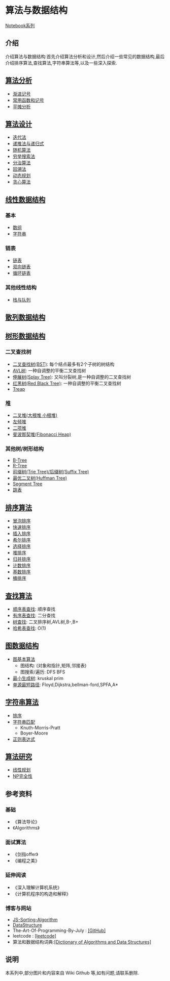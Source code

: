 # 算法与数据结构

[Notebook系列](https://github.com/dp9u0/Notebook)

## 介绍

介绍算法与数据结构:首先介绍算法分析和设计,然后介绍一些常见的数据结构,最后介绍排序算法,查找算法,字符串算法等,以及一些深入探索.

## [算法分析](./算法分析/README.md)

* [渐进记号](./算法分析/README.md#渐进记号)
* [常用函数和记号](./算法分析/README.md#常用函数和记号)
* [平摊分析](./算法分析/README.md#平摊分析)

## [算法设计](./算法设计/README.md)

* [迭代法](./算法设计/iterative.md)
* [递推法与递归式](./算法设计/recursion.md)
* [随机算法](./算法设计/random.md)
* [穷举搜索法](./算法设计/brute-force-search.md)
* [分治算法](./算法设计/divide-and-conquer.md)
* [回溯法](./算法设计/backtracking.md)
* [动态规划](./算法设计/dynamic-programing.md)
* [贪心算法](./算法设计/greedy.md)

## [线性数据结构](./线性数据结构/README.md)

### 基本

* [数组](./线性数据结构/1.Array.md)
* [字符串](./线性数据结构/2.String.md)

### 链表

* [链表](./线性数据结构/3.LinkedList.md)
* [双向链表](./线性数据结构/4.DoublyLinkedList.md)
* [循环链表](./线性数据结构/5.CircleLinkedList.md)

### 其他线性结构

* [栈与队列](./线性数据结构/6.StackAndQueue.md)

## [散列数据结构](./散列数据结构/README.md)

## [树形数据结构](./树形数据结构/README.md)

### 二叉查找树

* [二叉查找树(BST)](./树形数据结构/BinarySearchTree.md): 每个结点最多有2个子树的树结构
* [AVL树](./树形数据结构/AVLTree.md): 一种自调整的平衡二叉查找树
* [伸展树(Splay Tree)](./树形数据结构/SplayTree.md): 又叫分裂树,是一种自调整的二叉查找树
* [红黑树(Red Black Tree)](./树形数据结构/RedBlackTree.md): 一种自调整的平衡二叉查找树
* [Treap](./树形数据结构/Treap.md)

### [堆](./树形数据结构/Heap.md)

* [二叉堆(大根堆 小根堆)](./树形数据结构/Heap.md#二叉堆)
* [左倾堆](./树形数据结构/Heap.md#左倾堆)
* [二项堆](./树形数据结构/Heap.md#二项堆)
* [斐波那契堆(Fibonacci Heap)](./树形数据结构/Heap.md#斐波那契堆)

### 其他树/树形结构

* [B-Tree](./树形数据结构/BTree.md)
* [R-Tree](./树形数据结构/RTree.md)
* [前缀树(Trie Tree)/后缀树(Suffix Tree)](./树形数据结构/TrieTreeAndSuffixTree.md)
* [最优二叉树(Huffman Tree)](./树形数据结构/HuffmanTree.md)
* [Segment Tree](./树形数据结构/SegmentTree.md)
* [跳表](./树形数据结构/SkipList.md)

## [排序算法](./排序算法/README.md)

* [冒泡排序](./排序算法/README.md#冒泡排序)
* [快速排序](./排序算法/README.md#快速排序)
* [插入排序](./排序算法/README.md#插入排序)
* [希尔排序](./排序算法/README.md#希尔排序)
* [选择排序](./排序算法/README.md#选择排序)
* [堆排序](./排序算法/README.md#堆排序)
* [归并排序](./排序算法/README.md#归并排序)
* [计数排序](./排序算法/README.md#计数排序)
* [基数排序](./排序算法/README.md#基数排序)
* [桶排序](./排序算法/README.md#桶排序)
  
## [查找算法](./查找算法/README.md)

* [顺序表查找](./查找算法/README.md#顺序表查找): 顺序查找  
* [有序表查找](./查找算法/README.md#有序表查找): 二分查找
* [树查找](./查找算法/README.md#树查找): 二叉排序树,AVL树,B-,B+
* [哈希表查找](./查找算法/README.md#哈希表查找): O(1)

## [图数据结构](./图数据结构/README.md)

* [图基本算法](./图数据结构/README.md#图基本算法)
  * 图结构: (对象和指针,矩阵,邻接表)
  * 图搜索/遍历: DFS BFS
* [最小生成树](./图数据结构/README.md#最小生成树): kruskal prim
* [单源最短路径](./图数据结构/README.md#单源最短路径): Floyd,Dijkstra,bellman-ford,SPFA,A*

## [字符串算法](./字符串算法/README.md)

* [排序](./字符串算法/README.md#排序)
* [字符串匹配](./字符串算法/README.md#字符串匹配)
  * Knuth-Morris-Pratt
  * Boyer-Moore
* [正则表达式](./字符串算法/RegExp.md)

## [算法研究](./算法研究/README.md)

* [线性规划](./算法研究/README.md#线性规划)
* [NP完全性](./算法研究/README.md#NP完全性)

## 参考资料

### 基础

* 《算法导论》
* 《Algorithms》

### 面试算法

* 《剑指offer》
* 《编程之美》

### 延伸阅读

* 《深入理解计算机系统》
* 《计算机程序的构造和解释》

### 博客与网站

* [JS-Sorting-Algorithm](https://github.com/hustcc/JS-Sorting-Algorithm)
* [DataStructure](https://www.growingwiththeweb.com/p/explore.html?t=Data%20structure)
* The-Art-Of-Programming-By-July : [\[GitHub\]](https:/github.com/julycoding/The-Art-Of-Programming-By-July)
* leetcode : [[leetcode]](http:/leetcode.com/)
* 算法和数据结构词典:[[Dictionary of Algorithms and Data Structures]](https:/xlinux.nist.gov/dads)

## 说明

本系列中,部分图片和内容来自 Wiki Github 等,如有问题,请联系删除.
